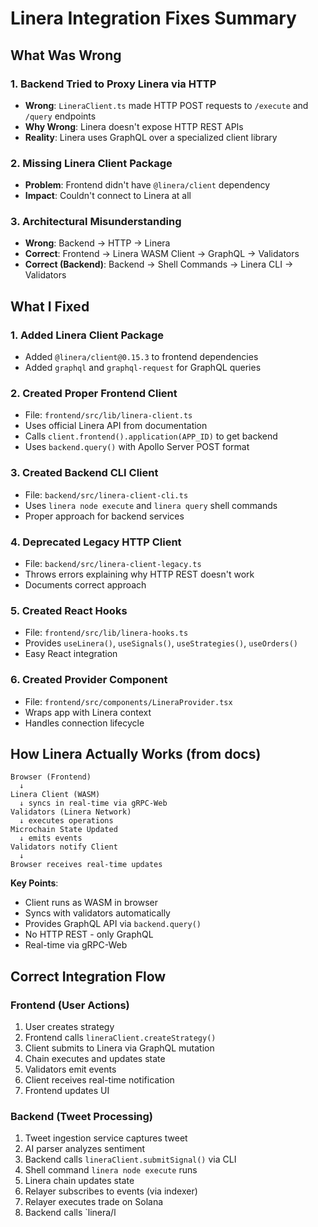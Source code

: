 # Linera Integration Fixes Summary

## What Was Wrong

### 1. **Backend Tried to Proxy Linera via HTTP**
   - **Wrong**: `LineraClient.ts` made HTTP POST requests to `/execute` and `/query` endpoints
   - **Why Wrong**: Linera doesn't expose HTTP REST APIs
   - **Reality**: Linera uses GraphQL over a specialized client library

### 2. **Missing Linera Client Package**
   - **Problem**: Frontend didn't have `@linera/client` dependency
   - **Impact**: Couldn't connect to Linera at all

### 3. **Architectural Misunderstanding**
   - **Wrong**: Backend → HTTP → Linera
   - **Correct**: Frontend → Linera WASM Client → GraphQL → Validators
   - **Correct (Backend)**: Backend → Shell Commands → Linera CLI → Validators

## What I Fixed

### 1. Added Linera Client Package
   - Added `@linera/client@0.15.3` to frontend dependencies
   - Added `graphql` and `graphql-request` for GraphQL queries

### 2. Created Proper Frontend Client
   - File: `frontend/src/lib/linera-client.ts`
   - Uses official Linera API from documentation
   - Calls `client.frontend().application(APP_ID)` to get backend
   - Uses `backend.query()` with Apollo Server POST format

### 3. Created Backend CLI Client
   - File: `backend/src/linera-client-cli.ts`
   - Uses `linera node execute` and `linera query` shell commands
   - Proper approach for backend services

### 4. Deprecated Legacy HTTP Client
   - File: `backend/src/linera-client-legacy.ts`
   - Throws errors explaining why HTTP REST doesn't work
   - Documents correct approach

### 5. Created React Hooks
   - File: `frontend/src/lib/linera-hooks.ts`
   - Provides `useLinera()`, `useSignals()`, `useStrategies()`, `useOrders()`
   - Easy React integration

### 6. Created Provider Component
   - File: `frontend/src/components/LineraProvider.tsx`
   - Wraps app with Linera context
   - Handles connection lifecycle

## How Linera Actually Works (from docs)

```
Browser (Frontend)
  ↓
Linera Client (WASM)
  ↓ syncs in real-time via gRPC-Web
Validators (Linera Network)
  ↓ executes operations
Microchain State Updated
  ↓ emits events
Validators notify Client
  ↓
Browser receives real-time updates
```

**Key Points**:
- Client runs as WASM in browser
- Syncs with validators automatically
- Provides GraphQL API via `backend.query()`
- No HTTP REST - only GraphQL
- Real-time via gRPC-Web

## Correct Integration Flow

### Frontend (User Actions)
1. User creates strategy
2. Frontend calls `lineraClient.createStrategy()`
3. Client submits to Linera via GraphQL mutation
4. Chain executes and updates state
5. Validators emit events
6. Client receives real-time notification
7. Frontend updates UI

### Backend (Tweet Processing)
1. Tweet ingestion service captures tweet
2. AI parser analyzes sentiment
3. Backend calls `lineraClient.submitSignal()` via CLI
4. Shell command `linera node execute` runs
5. Linera chain updates state
6. Relayer subscribes to events (via indexer)
7. Relayer executes trade on Solana
8. Backend calls `linera/l


